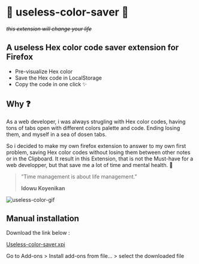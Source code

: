 # :poop: useless-color-saver :poop:
 _~~this extension will change your life~~_

## A useless Hex color code saver extension for Firefox


- Pre-visualize Hex color
- Save the Hex code in LocalStorage
- Copy the code in one click :sparkles:

## Why :question:

As a web developer, i was always strugling with Hex color codes, having tons of tabs open with different colors palette and code. Ending losing them, and myself in a sea of dosen tabs.

So i decided to make my own firefox extension to answer to my own first problem, saving Hex color codes without losing them between other notes or in the Clipboard.
It result in this Extension, that is not the Must-have for a web developper, but that save me a lot of time and mental health. :triumph:


> ”Time management is about life management.”
>
> **Idowu Koyenikan**

![useless-color-gif](https://user-images.githubusercontent.com/77204905/123639710-c1635e00-d820-11eb-8cac-58dd7dd8af8e.gif)

## Manual installation

Download the link below :

[Useless-color-saver.xpi](https://addons.mozilla.org/firefox/downloads/file/3802965/useless_color_saver-1.5-fx.xpi)

Go to Add-ons > Install add-ons from file... > select the downloaded file
